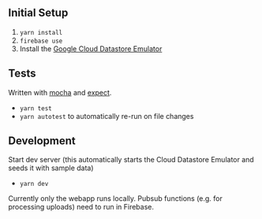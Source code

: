 ## Initial Setup
1. `yarn install`
1. `firebase use`
1. Install the [Google Cloud Datastore Emulator](https://cloud.google.com/datastore/docs/tools/datastore-emulator)

## Tests
Written with [mocha](https://mochajs.org/) and [expect](https://github.com/mjackson/expect).

* `yarn test`
* `yarn autotest` to automatically re-run on file changes

## Development
Start dev server (this automatically starts the Cloud Datastore Emulator and seeds it with sample data)
  * `yarn dev`

Currently only the webapp runs locally. Pubsub functions (e.g. for processing uploads) need to run in Firebase.
